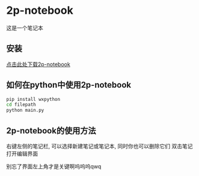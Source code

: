 # 2p-notebook
这是一个笔记本



## 安装

[点击此处下载2p-notebook](url[main.py])

## 如何在python中使用2p-notebook
```cmd 
pip install wxpython
cd filepath
python main.py
```

## 2p-notebook的使用方法
右键左侧的笔记栏, 可以选择新建笔记或笔记本, 同时你也可以删除它们
双击笔记打开编辑界面

别忘了界面左上角才是关键啊呜呜呜qwq

